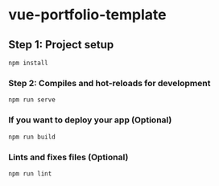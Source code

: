 # vue-portfolio-template

## Step 1: Project setup
```
npm install
```

### Step 2: Compiles and hot-reloads for development
```
npm run serve
```

### If you want to deploy your app (Optional)
```
npm run build
```

### Lints and fixes files (Optional)
```
npm run lint
```